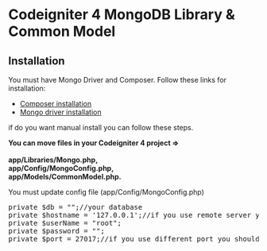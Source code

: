 # Codeigniter 4 MongoDB Library & Common Model

## Installation
You must have Mongo Driver and Composer. Follow these links for installation:
<ul>
<li><a href="https://getcomposer.org/doc/00-intro.md#installation-linux-unix-macos">Composer installation</a></li>
<li><a href="https://www.php.net/manual/en/mongo.installation.php">Mongo driver installation</a></li>
</ul>

if do you want manual install you can follow these steps.

**You can move files in your Codeigniter 4 project => <br><br> app/Libraries/Mongo.php,<br>app/Config/MongoConfig.php,<br>app/Models/CommonModel.php.**

You must update config file (app/Config/MongoConfig.php) 
<pre>
private $db = "";//your database
private $hostname = '127.0.0.1';//if you use remote server you should change host address
private $userName = "root";
private $password = "";
private $port = 27017;//if you use different port you should change port address
</pre>
